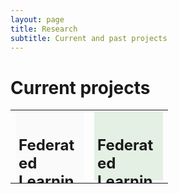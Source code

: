```yaml
---
layout: page
title: Research
subtitle: Current and past projects
---
```

<style>
    .div-1 {
       background-color: #FAFAFA; 
  width: 100px;
  height: 100px;
  padding: 5px;
        display: block
    }
    
    .div-2 {
        max-width:100%;
    	background-color: rgba(0, 128, 0, 0.1);
        width: 100px;
  height: 100px;
  padding: 5px;
  display: block         
    }
  
</style>

# Current projects

<table>
<tr>
<td style="border: none;">
 <div class="div-1">
   <h2> Federated Learning
     </h2>
  </div>   
</td>
 <td style="border: none;">
 <div class="div-2">
   <h2> Federated Learning
     </h2>
   </div>       
</td>
     
</tr>
</table>
